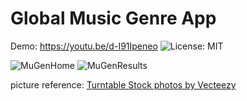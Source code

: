 # Global Music Genre App
 
Demo:
https://youtu.be/d-I91Ipeneo
  ![License: MIT](https://img.shields.io/badge/License-MIT-yellow.svg)


![MuGenHome](https://github.com/user-attachments/assets/e42207a3-c861-441d-9fa9-95b2e35b0a8d)
![MuGenResults](https://github.com/user-attachments/assets/70fa4800-342f-4a47-b6ce-38c44a289e8e)

picture reference: <a href="https://www.vecteezy.com/free-photos/turntable">Turntable Stock photos by Vecteezy</a>
